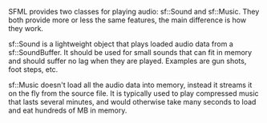 SFML provides two classes for playing audio: sf::Sound and sf::Music. They both provide more or less the same features, the main difference is how they work. 

sf::Sound is a lightweight object that plays loaded audio data from a sf::SoundBuffer. It should be used for small sounds that can fit in memory and should suffer no lag when they are played. Examples are gun shots, foot steps, etc. 

sf::Music doesn't load all the audio data into memory, instead it streams it on the fly from the source file. It is typically used to play compressed music that lasts several minutes, and would otherwise take many seconds to load and eat hundreds of MB in memory.
